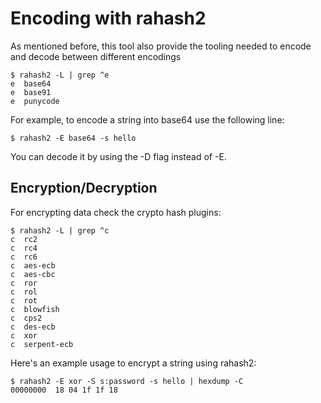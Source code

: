 # Encoding with rahash2

As mentioned before, this tool also provide the tooling needed to encode and decode between different encodings

```
$ rahash2 -L | grep ^e
e  base64
e  base91
e  punycode
```

For example, to encode a string into base64 use the following line:

```
$ rahash2 -E base64 -s hello
```

You can decode it by using the -D flag instead of -E.

## Encryption/Decryption

For encrypting data check the crypto hash plugins:

```
$ rahash2 -L | grep ^c
c  rc2
c  rc4
c  rc6
c  aes-ecb
c  aes-cbc
c  ror
c  rol
c  rot
c  blowfish
c  cps2
c  des-ecb
c  xor
c  serpent-ecb
```

Here's an example usage to encrypt a string using rahash2:

```
$ rahash2 -E xor -S s:password -s hello | hexdump -C
00000000  18 04 1f 1f 18
```
